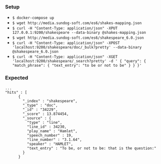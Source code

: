 ### Setup

- `$ docker-compose up`
- `$ wget http://media.sundog-soft.com/es6/shakes-mapping.json`
- `$ curl -H "Content-Type: application/json" -XPUT 127.0.0.1:9200/shakespeare --data-binary @shakes-mapping.json`
- `$ wget http://media.sundog-soft.com/es6/shakespeare_6.0.json`
- `$ curl -H "Content-Type: application/json" -XPOST 'localhost:9200/shakespeare/doc/_bulk?pretty' --data-binary @shakespeare_6.0.json`
- `$ curl -H "Content-Type: application/json" -XGET 'localhost:9200/shakespeare/_search?pretty' -d '
{
    "query": {
        "match_phrase": {
            "text_entry": "to be or not to be"
        }
    }
}'`

### Expected

```
...
"hits" : [
      {
        "_index" : "shakespeare",
        "_type" : "doc",
        "_id" : "34229",
        "_score" : 13.874454,
        "_source" : {
          "type" : "line",
          "line_id" : 34230,
          "play_name" : "Hamlet",
          "speech_number" : 19,
          "line_number" : "3.1.64",
          "speaker" : "HAMLET",
          "text_entry" : "To be, or not to be: that is the question:"
        }
      }
```
